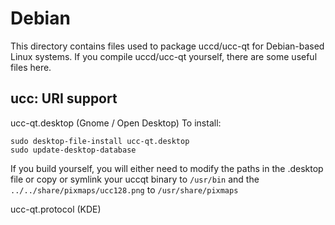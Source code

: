 
Debian
====================
This directory contains files used to package uccd/ucc-qt
for Debian-based Linux systems. If you compile uccd/ucc-qt yourself, there are some useful files here.

## ucc: URI support ##


ucc-qt.desktop  (Gnome / Open Desktop)
To install:

	sudo desktop-file-install ucc-qt.desktop
	sudo update-desktop-database

If you build yourself, you will either need to modify the paths in
the .desktop file or copy or symlink your uccqt binary to `/usr/bin`
and the `../../share/pixmaps/ucc128.png` to `/usr/share/pixmaps`

ucc-qt.protocol (KDE)
